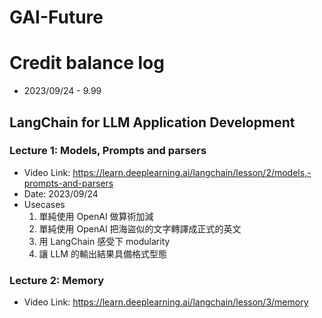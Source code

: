 # GAI-Future

# Credit balance log
* 2023/09/24 - 9.99

## LangChain for LLM Application Development
### Lecture 1: Models, Prompts and parsers
* Video Link: https://learn.deeplearning.ai/langchain/lesson/2/models,-prompts-and-parsers
* Date: 2023/09/24
* Usecases
    1. 單純使用 OpenAI 做算術加減
    2. 單純使用 OpenAI 把海盜似的文字轉譯成正式的英文
    3. 用 LangChain 感受下 modularity
    4. 讓 LLM 的輸出結果具備格式型態

### Lecture 2: Memory
* Video Link: https://learn.deeplearning.ai/langchain/lesson/3/memory